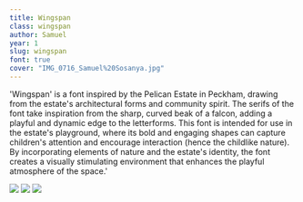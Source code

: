 ```yaml
---
title: Wingspan
class: wingspan
author: Samuel
year: 1
slug: wingspan
font: true
cover: "IMG_0716_Samuel%20Sosanya.jpg"
---
```


'Wingspan' is a font inspired by the Pelican Estate in Peckham, drawing from the estate's architectural forms and community spirit. The serifs of the font take inspiration from the sharp, curved beak of a falcon, adding a playful and dynamic edge to the letterforms. This font is intended for use in the estate's playground, where its bold and engaging shapes can capture children's attention and encourage interaction (hence the childlike nature). By incorporating elements of nature and the estate's identity, the font creates a visually stimulating environment that enhances the playful atmosphere of the space.'

![](/images/IMG_0716_Samuel%20Sosanya.jpg)
![](/images/IMG_0719_Samuel%20Sosanya.jpg)
![](/images/IMG_0720_Samuel%20Sosanya.jpg)
